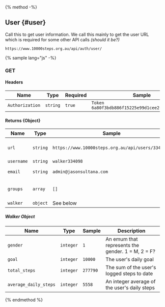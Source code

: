 {% method -%}
## User {#user}

Call this to get user information. We call this mainly to get the user URL which is required for some other API calls *(should it be?)*
``` 
https://www.10000steps.org.au/api/auth/user/
```

{% sample lang="js" -%}

### GET ###
#### Headers ####
| Name | Type | Required | Sample |
| -- | -- | -- | -- |
| `Authorization` | `string` | `true` | `Token 6a80f3bdb886f15225e99d1cee2c0bce4a6d60d9` |

#### Returns {Object} ####
| Name | Type | Sample | Description |
| --   | --   | --     | --          | 
| `url` | `string` | `https://www.10000steps.org.au/api/users/334098/` | A URL that identifies the user |
| `username` | `string` | `walker334098` | |
| `email` | `string` | `admin@jasonsultana.com` | The user's email |
| `groups` | `array` | `[]` | An array of joined groups? |
| `walker` | `object` | See below | Usage data |

##### Walker Object #####
| Name | Type | Sample | Description |
| --   | --   | --     | --          | 
| `gender` | `integer` | `1` | An emum that represents the gender. 1 = M, 2 = F? |
| `goal` | `integer` | `10000` | The user's daily goal |
| `total_steps` | `integer` | `277790` | The sum of the user's logged steps to date |
| `average_daily_steps` | `integer` | `5558` | An integer average of the user's daily steps |

{% endmethod %}